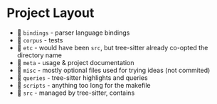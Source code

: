 # Project Layout

- 📁 `bindings` - parser language bindings
- 📁 `corpus` - tests
- 📁 `etc` - would have been `src`, but tree-sitter already co-opted the directory name
- 📁 `meta` - usage & project documentation
- 📁 `misc` - mostly optional files used for trying ideas (not commited)
- 📁 `queries` - tree-sitter highlights and queries
- 📁 `scripts` - anything too long for the makefile
- 📁 `src` - managed by tree-sitter, contains

